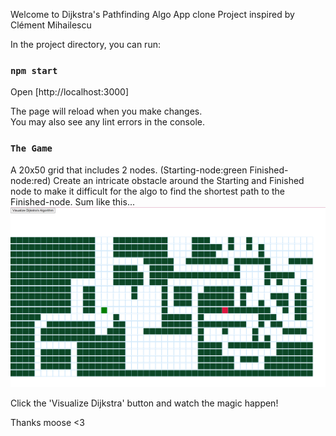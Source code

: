Welcome to Dijkstra's Pathfinding Algo App clone
Project inspired by Clément Mihailescu

In the project directory, you can run:

### `npm start`

Open [http://localhost:3000]

The page will reload when you make changes.\
You may also see any lint errors in the console.
### `The Game`

A 20x50 grid that includes 2 nodes. (Starting-node:green Finished-node:red)
Create an intricate obstacle around the Starting and Finished node to make it difficult for the algo to find the shortest path to the Finished-node.
Sum like this...
![Alt text](<Screenshot 2023-10-20 174524.png>)

Click the 'Visualize Dijkstra' button and watch the magic happen!

Thanks moose <3
